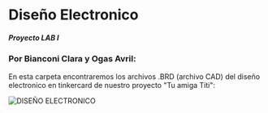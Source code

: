 # Diseño Electronico 
##### Proyecto LAB I 
### Por Bianconi Clara y Ogas Avril:
En esta carpeta encontraremos los archivos .BRD (archivo CAD) del diseño electronico en tinkercard de nuestro proyecto "Tu amiga Titi":

![DISEÑO ELECTRONICO](https://github.com/user-attachments/assets/9b17337f-5911-47c5-8be4-31091c912294)

